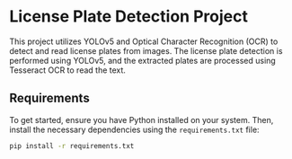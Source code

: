 # License Plate Detection Project

This project utilizes YOLOv5 and Optical Character Recognition (OCR) to detect and read license plates from images. The license plate detection is performed using YOLOv5, and the extracted plates are processed using Tesseract OCR to read the text.

## Requirements

To get started, ensure you have Python installed on your system. Then, install the necessary dependencies using the `requirements.txt` file:

```bash
pip install -r requirements.txt
